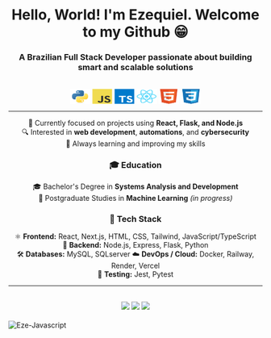 <div align="center">
  
  <h1>Hello, World! I'm Ezequiel. Welcome to my Github 😁</h1>
  <h3 align="center">A Brazilian Full Stack Developer passionate about building smart and scalable solutions</h3>
    <div align="center" style="display: inline_block"><br>
      <img align="center" alt="Eze-Python" height="30" width="40" src="https://raw.githubusercontent.com/devicons/devicon/master/icons/python/python-original.svg">
      <img align="center" alt="Eze-Javascript" height="30" width="40" src="https://raw.githubusercontent.com/devicons/devicon/master/icons/javascript/javascript-original.svg">
      <img align="center" alt="Eze-Javascript" height="30" width="40" src="https://raw.githubusercontent.com/devicons/devicon/master/icons/typescript/typescript-original.svg">
      <img align="center" alt="Eze-Javascript" height="30" width="40" src="https://github.com/devicons/devicon/blob/master/icons/react/react-original.svg">
      <img align="center" alt="Eze-HTML" height="30" width="40" src="https://raw.githubusercontent.com/devicons/devicon/master/icons/html5/html5-original.svg">
      <img align="center" alt="Eze-CSS" height="30" width="40" src="https://raw.githubusercontent.com/devicons/devicon/master/icons/css3/css3-original.svg">
    </div>

  ---
🌱 Currently focused on projects using **React, Flask, and Node.js**  
🔍 Interested in **web development**, **automations**, and **cybersecurity**  
🧠 Always learning and improving my skills
  
  ### 🎓 Education
  
🎓 Bachelor's Degree in **Systems Analysis and Development**  
📘 Postgraduate Studies in **Machine Learning** *(in progress)*
  
### 🚀 Tech Stack

⚛️ **Frontend:** React, Next.js, HTML, CSS, Tailwind, JavaScript/TypeScript  
🔧 **Backend:** Node.js, Express, Flask, Python  
🛠️ **Databases:** MySQL, SQLserver
☁️ **DevOps / Cloud:** Docker, Railway, Render, Vercel  
🧪 **Testing:** Jest, Pytest  
</div>

 ---
<br>
<div align="center"> 
  <a href="https://instagram.com/ezequiel.wish" target="_blank"><img src="https://img.shields.io/badge/-Instagram-%23E4405F?style=for-the-badge&logo=instagram&logoColor=white" target="_blank"></a>
  <a href = "mailto:ezequielalmeida.wish@gmail.com"><img src="https://img.shields.io/badge/-Gmail-%23333?style=for-the-badge&logo=gmail&logoColor=white" target="_blank"></a>
  <a href="https://www.linkedin.com/in/ezequiel-almeida-198a3118b" target="_blank"><img src="https://img.shields.io/badge/-LinkedIn-%230077B5?style=for-the-badge&logo=linkedin&logoColor=white" target="_blank"></a>
</div>
<br>
<img align="center" alt="Eze-Javascript" src="https://github-readme-activity-graph.vercel.app/graph?username=ezequielwish&theme=react-dark">
